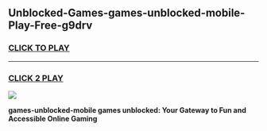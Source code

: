 
## Unblocked-Games-games-unblocked-mobile-Play-Free-g9drv
<h3>
<a href="https://premium76.site?title=games-unblocked-mobile&ref=15A">CLICK TO PLAY</a></h3>
<hr>

<h3>
<a href="https://premium76.site?title=games-unblocked-mobile&ref=15A">CLICK 2 PLAY</a>
  
</h3>

<a href="https://premium76.site?title=games-unblocked-mobile&ref=15A"><img src="https://clearcache.store/games.png"></a>


**games-unblocked-mobile games unblocked: Your Gateway to Fun and Accessible Online Gaming**
